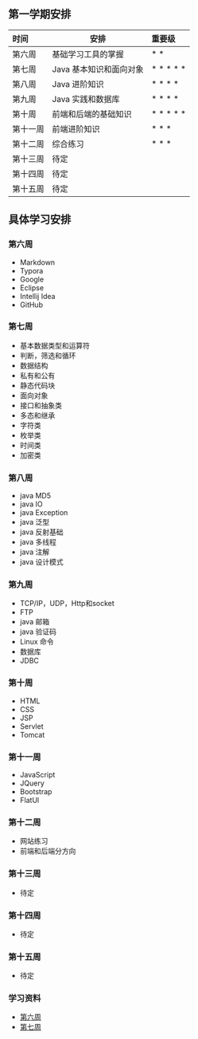 ## 第一学期安排

| 时间   | 安排             | 重要级       |
| :--- | -------------- | :-------- |
| 第六周  | 基础学习工具的掌握      | * *       |
| 第七周  | Java 基本知识和面向对象 | * * * * * |
| 第八周  | Java 进阶知识      | * * * *   |
| 第九周  | Java 实践和数据库    | * * * *   |
| 第十周  | 前端和后端的基础知识     | * * * * * |
| 第十一周 | 前端进阶知识         | * * *     |
| 第十二周 | 综合练习           | * * *     |
| 第十三周 | 待定             |           |
| 第十四周 | 待定             |           |
| 第十五周 | 待定             |           |

## 具体学习安排

### 第六周

- Markdown
- Typora
- Google
- Eclipse
- Intellij Idea
- GitHub

### 第七周

- 基本数据类型和运算符
- 判断，筛选和循环
- 数据结构
- 私有和公有
- 静态代码块
- 面向对象
- 接口和抽象类
- 多态和继承
- 字符类
- 枚举类
- 时间类
- 加密类

### 第八周

- java MD5
- java IO
- java Exception
- java 泛型
- java 反射基础
- java 多线程
- java 注解
- java 设计模式

### 第九周

- TCP/IP，UDP，Http和socket
- FTP
- java 邮箱
- java 验证码
- Linux 命令
- 数据库
- JDBC

### 第十周

- HTML
- CSS
- JSP
- Servlet
- Tomcat

### 第十一周

- JavaScript
- JQuery
- Bootstrap
- FlatUl

### 第十二周

- 网站练习
- 前端和后端分方向

### 第十三周

- 待定

### 第十四周

- 待定

### 第十五周

- 待定

### 学习资料

- [第六周](http://www.maijinta.top/doc/1.html)
- [第七周](http://www.maijinta.top/doc/2.html)
